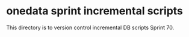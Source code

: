 # onedata sprint incremental scripts
This directory is to version control incremental DB scripts Sprint 70.
